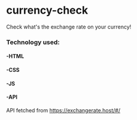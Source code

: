 # currency-check

Check what's the exchange rate on your currency!


<h3>Technology used:</h3>
<h4>-HTML</h4>
<h4>-CSS</h4>
<h4>-JS</h4>
<h4>-API</h4>

API fetched from <a>https://exchangerate.host/#/</a>